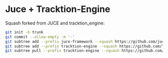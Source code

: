 # Juce + Tracktion-Engine

Squash forked from JUCE and tracktion_engine:

```sh
git init -b trunk
git commit --allow-empty -m '·'
git subtree add --prefix juce-framework --squash https://github.com/juce-framework/JUCE.git 7.0.12
git subtree add --prefix tracktion-engine --squash https://github.com/Tracktion/tracktion_engine.git v3.0
git subtree pull --prefix tracktion-engine --squash https://github.com/Tracktion/tracktion_engine.git master
```
